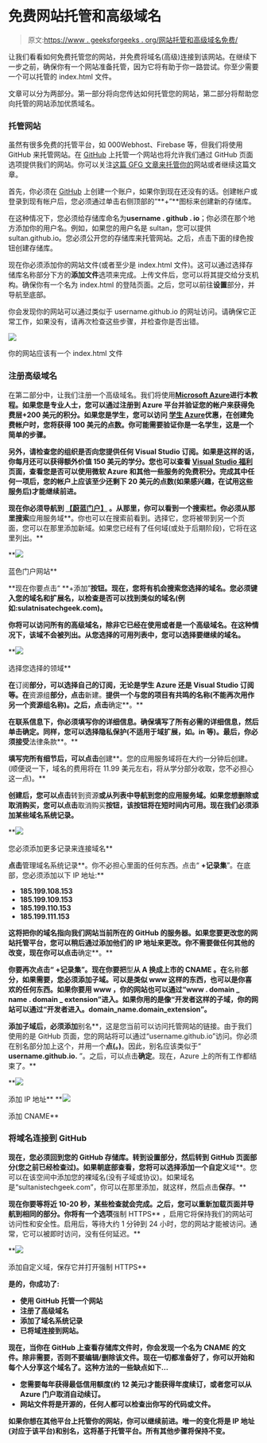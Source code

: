 # 免费网站托管和高级域名

> 原文:[https://www . geeksforgeeks . org/网站托管和高级域名免费/](https://www.geeksforgeeks.org/website-hosting-and-premium-domain-for-free/)

让我们看看如何免费托管您的网站，并免费将域名(高级)连接到该网站。在继续下一步之前，确保你有一个网站准备托管，因为它将有助于你一路尝试。你至少需要一个可以托管的 index.html 文件。

文章可以分为两部分。第一部分将向您传达如何托管您的网站，第二部分将帮助您向托管的网站添加优质域名。

### 托管网站

虽然有很多免费的托管平台，如 000Webhost、Firebase 等，但我们将使用 GitHub 来托管网站。在 [GitHub](https://github.com) 上托管一个网站也将允许我们通过 GitHub 页面选项提供我们的网站。你可以关注[这篇 GFG 文章来托管你的](https://www.geeksforgeeks.org/using-github-to-host-a-free-static-website/)网站或者继续这篇文章。

首先，你必须在 [GitHub](https://github.com) 上创建一个账户，如果你到现在还没有的话。创建帐户或登录到现有帐户后，您必须通过单击右侧顶部的“**+”**图标来创建新的存储库。

在这种情况下，您必须给存储库命名为**username . github . io**；你必须在那个地方添加你的用户名。例如，如果您的用户名是 sultan，您可以提供 sultan.github.io。您必须公开您的存储库来托管网站。之后，点击下面的绿色按钮创建存储库。

现在你必须添加你的网站文件(或者至少是 index.html 文件)。这可以通过选择存储库名称部分下方的**添加文件**选项来完成。上传文件后，您可以将其提交给分支机构。确保你有一个名为 index.html 的登陆页面。之后，您可以前往**设置**部分，并导航至底部。

你会发现你的网站可以通过类似于 username.github.io 的网址访问。请确保它正常工作，如果没有，请再次检查这些步骤，并检查你是否出错。

![](img/d5f2b01fe444fa45fa79d35b893cefc9.png)

你的网站应该有一个 index.html 文件

### 注册高级域名

在第二部分中，让我们注册一个高级域名。我们将使用[**Microsoft Azure**](https://azure.microsoft.com/en-us/)**进行本教程。如果您是专业人士，您可以通过注册到 Azure 平台并验证您的帐户来获得免费层+200 美元的积分。如果您是学生，您可以访问 [**学生 Azure**](https://azure.microsoft.com/en-in/free/students/)优惠，在创建免费帐户时，您将获得 100 美元的点数。你可能需要验证你是一名学生，这是一个简单的步骤。**

**另外，请检查您的组织是否向您提供任何 Visual Studio 订阅。如果是这样的话，你每月还可以获得额外价值 150 美元的学分。您也可以查看 [**Visual Studio 福利**](https://visualstudio.microsoft.com/vs/benefits/) 页面，查看您是否可以使用微软 Azure 和其他一些服务的免费积分。完成其中任何一项后，您的帐户上应该至少还剩下 20 美元的点数(如果感兴趣，在试用这些服务后)才能继续前进。**

**现在你必须导航到 [**【蔚蓝门户】**](https://portal.azure.com/) 。从那里，你可以看到一个搜索栏。你必须从那里搜索**应用服务域**。你也可以在搜索前看到。选择它，您将被带到另一个页面，您可以在那里添加新域。如果您已经有了任何域(或处于后期阶段)，它将在这里列出。**

**![](img/3224d784d72a1f8b89d104c67f16fc3c.png)

蓝色门户网站** 

**现在你要点击“ **+添加”**按钮。现在，您将有机会搜索您选择的域名。您必须键入您的域名和扩展名，以检查是否可以找到类似的域名(例如:sulatnisatechgeek.com)。**

**你将可以访问所有的高级域名，除非它已经在使用或者是一个高级域名。在这种情况下，该域不会被列出。从您选择的可用列表中，您可以选择要继续的域名。**

**![](img/5fe0b2c4b0fdee36a930ec005d41e3c7.png)

选择您选择的领域** 

**在**订阅**部分，可以选择自己的订阅，无论是学生 Azure 还是 Visual Studio 订阅等。在**资源组**部分，点击**新建。**提供一个与您的项目有共鸣的名称(不能再次用作另一个资源组名称)。之后，点击**确定**。**

**在联系信息下，你必须填写你的详细信息。确保填写了所有必需的详细信息，然后单击确定。同样，您可以选择隐私保护(不适用于域扩展，如。in 等)。最后，你必须接受**法律条款**。**

**填写完所有细节后，可以点击**创建**。您的应用服务域将在大约一分钟后创建。(顺便说一下，域名的费用将在 11.99 美元左右，将从学分部分收取，您不必担心这一点)。**

**创建后，您可以点击**转到资源**或从列表中导航到您的应用服务域。如果您想删除或取消购买，您可以点击**取消购买**按钮，该按钮将在短时间内可用。现在我们必须添加某些域名系统记录。**

**![](img/f91d48c34cb656927d08bc9842edf0ad.png)

您必须添加更多记录来连接域名** 

**点击**管理域名系统记录**。你不必担心里面的任何东西。点击“ **+记录集**”。在底部，您必须添加以下 IP 地址:**

*   **185.199.108.153**
*   **185.199.109.153**
*   **185.199.110.153**
*   **185.199.111.153**

**这将把你的域名指向我们网站当前所在的 GitHub 的服务器。如果您要更改您的网站托管平台，您可以稍后通过添加他们的 IP 地址来更改。你不需要做任何其他的改变，现在你可以点击**确定**。**

**你要再次点击“ **+记录集**”。现在你要把**型**从 **A** 换成上市的 **CNAME** 。在**名称**部分，如果需要，您必须添加子域。可以是类似 **www** 这样的东西，也可以是你喜欢的任何东西。如果你要用 **www** ，你的网站也可以通过“www . domain _ name . domain _ extension”进入。如果你用的是像“**开发者**这样的子域，你的网站可以通过“**开发者**进入。domain_name.domain_extension”。**

**添加子域后，必须添加**别名**，这是您当前可以访问托管网站的链接。由于我们使用的是 GitHub 页面，您的网站将可以通过“username.github.io”访问。你必须在别名部分加上这个，并用一个**点(。)**。因此，别名应该类似于“ **username.github.io.** ”。之后，可以点击**确定**。现在，Azure 上的所有工作都结束了。**

**![](img/6d524b5b3d02ce715eeecdcd14d30537.png)

添加 IP 地址** **![](img/88dcd042a40029e3ffd31cb3b40713a5.png)

添加 CNAME** 

### **将域名连接到 GitHub**

**现在，您必须回到您的 GitHub 存储库。转到设置部分，然后转到 GitHub 页面部分(您之前已经检查过)。如果朝底部查看，您将可以选择添加一个自定义**域**。您可以在该空间中添加您的裸域名(没有子域或协议)。如果域名是“sultanistechgeek.com”，你可以在那里添加，就这样，然后点击**保存**。**

**现在你要等将近 10-20 秒，某些检查就会完成。之后，您可以重新加载页面并导航到相同的部分。你将有一个选项**强制 HTTPS** ，启用它将保持我们的网站可访问性和安全性。启用后，等待大约 1 分钟到 24 小时，您的网站才能被访问。通常，它可以被即时访问，没有任何延迟。**

**![](img/ee1314968da58bec9109c41b63988cdc.png)

添加自定义域，保存它并打开强制 HTTPS** 

**是的，你成功了:**

*   **使用 GitHub 托管一个网站**
*   **注册了高级域名**
*   **添加了域名系统记录**
*   **已将域连接到网站。**

**现在，当你在 GitHub 上查看存储库文件时，你会发现一个名为 **CNAME** 的文件。除非需要，否则不要编辑/删除该文件。现在一切都准备好了，你可以开始和每个人分享这个域名了。这种方法的一些缺点如下…**

*   **您需要每年获得最低信用额度(约 12 美元)才能获得年度续订，或者您可以从 Azure 门户取消自动续订。**
*   **网站文件将是开源的，任何人都可以检查出你写的代码或文件。**

**如果你想在其他平台上托管你的网站，你可以继续前进。唯一的变化将是 IP 地址(对应于该平台)和别名，这将基于托管平台。所有其他步骤将保持不变。**